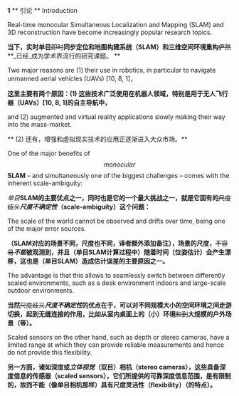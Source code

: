 **1** ** 引论 ** Introduction

Real-time monocular Simultaneous Localization and Mapping \(SLAM\) and 3D reconstruction have become increasingly popular research topics.

**当下，实时单目**~~即时~~**同步定位和地图构建系统（SLAM）和三维空间环境重构**~~俨然~~**_已经_成为学术界流行的研究课题。 **

Two major reasons are \(1\) their use in robotics, in particular to navigate unmanned aerial vehicles \(UAVs\) \[10, 8, 1\]，

**这里主要有两个原因：\(1\) 这些技术广泛使用在机器人领域，特别是用于无人飞行器（UAVs）\[10, 8, 1\]的自主导航中，**

and \(2\) augmented and virtual reality applications slowly making their way into the mass-market.

** \(2\) 还有，增强和虚拟现实技术的应用正逐渐进入大众市场。**

One of the major benefits of $$monocular$$ **SLAM** – and simultaneously one of the biggest challenges – comes with the inherent scale-ambiguity:

_单目_**SLAM的主要优点之一，同时也是它的一个最大挑战之一，就是它固有的**~~尺度歧义~~_**尺度不确定性**_**（scale-ambiguity）这个问题：**

The scale of the world cannot be observed and drifts over time, being one of the major error sources.

**（SLAM对应的场景不同，尺度也不同，译者额外添加备注），场景的尺度，**~~不容易~~_**不能**_**被观测到，并且（单目SLAM计算过程中）随着时间（位姿估计）会产生漂移，这也是（单目SLAM）造成估计误差的主要原因之一。**

The advantage is that this allows to seamlessly switch between differently scaled environments, such as a desk environment indoors and large-scale outdoor environments.

**当然**~~尺度歧义~~_**尺度不确定性**_**的优点在于，可以对不同规模大小的空间环境之间走游切换，起到无缝连接的作用，比如从室内桌面上的（小）环境**~~和到~~**大规模的户外场景（等）。**

Scaled sensors on the other hand, such as depth or stereo cameras, have a limited range at which they can provide reliable measurements and hence do not provide this flexibility.

**另一方面，诸如深度或**_**立体视觉**_**（双目）相机（stereo cameras），这些具备深度信息的传感器（scaled sensors），它们所提供的可靠深度信息范围，是有限制的，故而不能（像单目相机那样）具有尺度灵活性（flexibility）（的特点）。**

